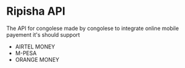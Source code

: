 Ripisha API
===========
The API for congolese made by congolese to integrate online mobile payement
it's should support 

* AIRTEL MONEY
* M-PESA
* ORANGE MONEY